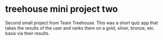 # treehouse mini project two
Second small project from Team Treehouse. This was a short quiz app that takes the results of the user and ranks them on a gold, silver, bronze, etc.  basis via their results.
